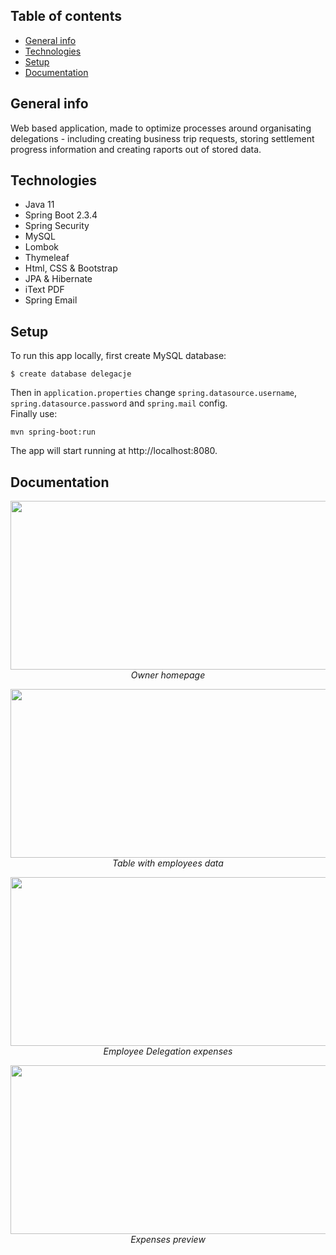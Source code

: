 ## Table of contents
* [General info](#general-info)
* [Technologies](#technologies)
* [Setup](#setup)
* [Documentation](#documentation)
## General info
Web based application, made to optimize processes around organisating delegations - including creating business trip requests, storing settlement progress information and creating raports out of stored data.
## Technologies
- Java 11
- Spring Boot 2.3.4
- Spring Security
- MySQL
- Lombok
- Thymeleaf
- Html, CSS & Bootstrap
- JPA & Hibernate
- iText PDF
- Spring Email
## Setup
To run this app locally, first create MySQL database:
```
$ create database delegacje
```
Then in `application.properties` change `spring.datasource.username`, `spring.datasource.password` and `spring.mail` config.</br>
Finally use:
```
mvn spring-boot:run
```
The app will start running at http://localhost:8080.
## Documentation
<p align="center">
  <img width="560" height="270" src="https://i.postimg.cc/RCJFHFr3/home1.png"><br/>
  <i>Owner homepage</i>
</p>

<p align="center">
  <img width="560" height="270" src="https://i.postimg.cc/dVjDVSb4/employees.png"><br/>
  <i>Table with employees data</i>
</p>

<p align="center">
  <img width="560" height="270" src="https://i.postimg.cc/ydVdRXHs/delegations.png"><br/>
  <i>Employee Delegation expenses</i>
</p>

<p align="center">
  <img width="560" height="270" src="https://i.postimg.cc/ZRCqjYCM/expenses.png"><br/>
  <i>Expenses preview</i>
</p>

